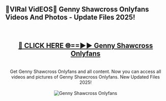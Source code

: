 <h2>🔴VIRal VidEOS🔴 Genny Shawcross Onlyfans Videos And Photos - Update Files 2025!</h2>
<br>
<div align="center">
<h2><a href="https://virallinks.top/odZfE0" rel="nofollow">🔴 CLICK HERE 🌐==►► Genny Shawcross Onlyfans</a></h2>
<br>
Get Genny Shawcross Onlyfans and all content. Now you can access all videos and pictures of Genny Shawcross Onlyfans. New Updated Files 2025!
<br>
<br>
<a href="https://virallinks.top/odZfE0" rel="nofollow" data-target="animated-image.originalLink"><img src="https://i.imgur.com/dJHk4Zq.gif)" alt="Genny Shawcross Onlyfans" style="max-width: 100%; display: inline-block;" data-target="animated-image.originalImage"></a>
</div>
<br>
